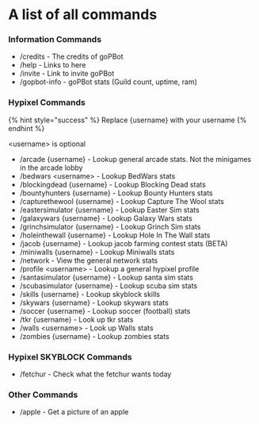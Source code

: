 # A list of all commands


### Information Commands

* /credits - The credits of goPBot
* /help - Links to here
* /invite - Link to invite goPBot
* /gopbot-info - goPBot stats (Guild count, uptime, ram)

### Hypixel Commands

{% hint style="success" %}
Replace {username} with your username
{% endhint %}

\<username> is optional

* /arcade {username} - Lookup general arcade stats. Not the minigames in the arcade lobby
* /bedwars \<username> - Lookup BedWars stats
* /blockingdead {username} - Lookup Blocking Dead stats
* /bountyhunters {username} - Lookup Bounty Hunters stats
* /capturethewool {username} - Lookup Capture The Wool stats
* /eastersimulator {username} - Lookup Easter Sim stats
* /galaxywars {username} - Lookup Galaxy Wars stats
* /grinchsimulator {username} - Lookup Grinch Sim stats
* /holeinthewall {username} - Lookup Hole In The Wall stats
* /jacob {username} - Lookup jacob farming contest stats (BETA)
* /miniwalls {username} - Lookup Miniwalls stats
* /network - View the general network stats
* /profile \<username> - Lookup a general hypixel profile
* /santasimulator {username} - Lookup santa sim stats
* /scubasimulator {username} - Lookup scuba sim stats
* /skills {username} - Lookup skyblock skills
* /skywars {username} - Lookup skywars stats
* /soccer {username} - Lookup soccer (football) stats
* /tkr {username} - Look up tkr stats
* /walls \<username> - Look up Walls stats
* /zombies {username} - Lookup zombies stats

### Hypixel SKYBLOCK Commands

* /fetchur - Check what the fetchur wants today

### Other Commands

* /apple - Get a picture of an apple
